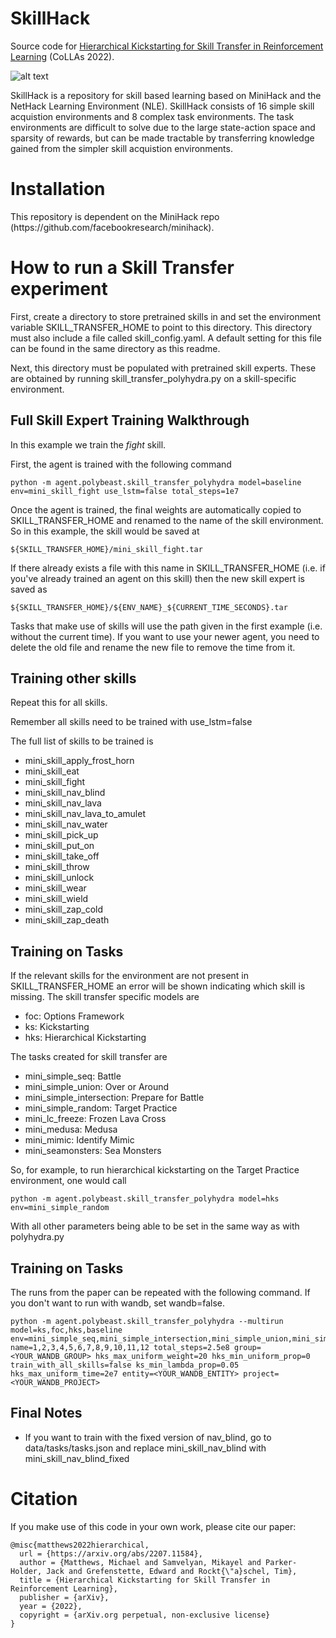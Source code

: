 <h1> SkillHack </h1>

Source code for [Hierarchical Kickstarting for Skill Transfer in Reinforcement Learning](https://arxiv.org/abs/2207.11584) (CoLLAs 2022).

![alt text](https://github.com/ucl-dark/skillhack/blob/main/docs/skills_15.png?raw=true)

SkillHack is a repository for skill based learning based on MiniHack and the NetHack Learning Environment (NLE).  SkillHack consists of 16 simple skill acquistion environments and 8 complex task environments.  The task environments are difficult to solve due to the large state-action space and sparsity of rewards, but can be made tractable by transferring knowledge gained from the simpler skill acquistion environments.


<h1> Installation </h1>
This repository is dependent on the MiniHack repo (https://github.com/facebookresearch/minihack).


<h1>How to run a Skill Transfer experiment</h1>
First, create a directory to store pretrained skills in and set the environment variable SKILL_TRANSFER_HOME to point to this directory.
This directory must also include a file called skill_config.yaml.  A default setting for this file can be found in the same directory as this readme.

Next, this directory must be populated with pretrained skill experts.  These are obtained by running skill_transfer_polyhydra.py on a skill-specific environment.

<h2>Full Skill Expert Training Walkthrough</h2>

In this example we train the <i>fight</i> skill.

First, the agent is trained with the following command

```
python -m agent.polybeast.skill_transfer_polyhydra model=baseline env=mini_skill_fight use_lstm=false total_steps=1e7
```

Once the agent is trained, the final weights are automatically copied to SKILL_TRANSFER_HOME and renamed to the name of the skill environment.
So in this example, the skill would be saved at
```
${SKILL_TRANSFER_HOME}/mini_skill_fight.tar
```

If there already exists a file with this name in SKILL_TRANSFER_HOME (i.e. if you've already trained an agent on this skill) then the new skill expert is saved as

```
${SKILL_TRANSFER_HOME}/${ENV_NAME}_${CURRENT_TIME_SECONDS}.tar
```
Tasks that make use of skills will use the path given in the first example (i.e. without the current time).  If you want to use your newer agent, you need to delete the old file and rename the new file to remove the time from it.


<h2>Training other skills</h2>
Repeat this for all skills.

Remember all skills need to be trained with use_lstm=false

The full list of skills to be trained is
<ul>
<li>mini_skill_apply_frost_horn
<li>mini_skill_eat
<li>mini_skill_fight
<li>mini_skill_nav_blind
<li>mini_skill_nav_lava
<li>mini_skill_nav_lava_to_amulet
<li>mini_skill_nav_water
<li>mini_skill_pick_up
<li>mini_skill_put_on
<li>mini_skill_take_off
<li>mini_skill_throw
<li>mini_skill_unlock
<li>mini_skill_wear
<li>mini_skill_wield
<li>mini_skill_zap_cold
<li>mini_skill_zap_death
</ul>

<h2>Training on Tasks</h2>

If the relevant skills for the environment are not present in SKILL_TRANSFER_HOME an error will be shown indicating which skill is missing.
The skill transfer specific models are
<ul>
  <li>foc: Options Framework</li>
  <li>ks: Kickstarting</li>
  <li>hks: Hierarchical Kickstarting</li>
</ul>

The tasks created for skill transfer are
<ul>
  <li>mini_simple_seq: Battle</li>
  <li>mini_simple_union: Over or Around</li>
  <li>mini_simple_intersection: Prepare for Battle</li>
  <li>mini_simple_random: Target Practice</li>
  <li>mini_lc_freeze: Frozen Lava Cross</li>
  <li>mini_medusa: Medusa</li>
  <li>mini_mimic: Identify Mimic</li>
  <li>mini_seamonsters: Sea Monsters</li>
</ul>

So, for example, to run hierarchical kickstarting on the Target Practice environment, one would call
```
python -m agent.polybeast.skill_transfer_polyhydra model=hks env=mini_simple_random
```
With all other parameters being able to be set in the same way as with polyhydra.py


<h2>Training on Tasks</h2>
The runs from the paper can be repeated with the following command.  If you don't want to run with wandb, set wandb=false.

```
python -m agent.polybeast.skill_transfer_polyhydra --multirun model=ks,foc,hks,baseline env=mini_simple_seq,mini_simple_intersection,mini_simple_union,mini_simple_random,mini_lc_freeze,mini_medusa,mini_mimic,mini_seamonsters name=1,2,3,4,5,6,7,8,9,10,11,12 total_steps=2.5e8 group=<YOUR_WANDB_GROUP> hks_max_uniform_weight=20 hks_min_uniform_prop=0 train_with_all_skills=false ks_min_lambda_prop=0.05 hks_max_uniform_time=2e7 entity=<YOUR_WANDB_ENTITY> project=<YOUR_WANDB_PROJECT>
```


<h2> Final Notes </h2>
<ul>
    <li>If you want to train with the fixed version of nav_blind, go to data/tasks/tasks.json and replace mini_skill_nav_blind with mini_skill_nav_blind_fixed</li>
</ul>

# Citation

If you make use of this code in your own work, please cite our paper:

```
@misc{matthews2022hierarchical,
  url = {https://arxiv.org/abs/2207.11584},
  author = {Matthews, Michael and Samvelyan, Mikayel and Parker-Holder, Jack and Grefenstette, Edward and Rockt{\"a}schel, Tim},
  title = {Hierarchical Kickstarting for Skill Transfer in Reinforcement Learning},
  publisher = {arXiv},
  year = {2022},
  copyright = {arXiv.org perpetual, non-exclusive license}
}
```
